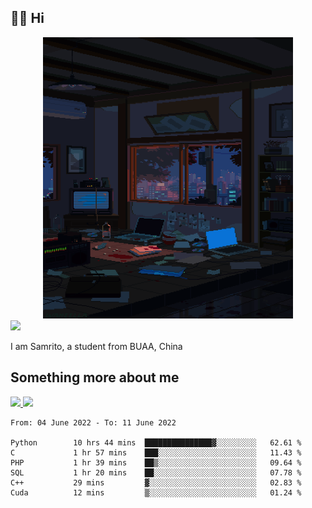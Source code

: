 ## 👋🏻 Hi

<div align="center">
<img alt="GIF" src="https://github.com/xiangsam/xiangsam/blob/271390e4ab50820a4594e3cb94b7ffaa6293de72/0_0EUAvTumWsRa2k6F.gif" width=400 height=450/>
</div>

<a href="https://github.com/xiangsam">
  <img src="https://komarev.com/ghpvc/?username=xiangsam&style=flat-square" />
</a>

I am Samrito, a student from BUAA, China


## Something more about me
<a href="https://github.com/xiangsam">
  <img src="https://github-readme-stats.vercel.app/api?username=xiangsam&show_icons=true&hide_border=true" />
</a>


<a href="https://github.com/xiangsam">
  <img src="https://github-readme-stats.vercel.app/api/top-langs/?username=xiangsam&layout=compact" />
</a>

<!--START_SECTION:waka-->

```text
From: 04 June 2022 - To: 11 June 2022

Python        10 hrs 44 mins  ███████████████▓░░░░░░░░░   62.61 %
C             1 hr 57 mins    ███░░░░░░░░░░░░░░░░░░░░░░   11.43 %
PHP           1 hr 39 mins    ██▒░░░░░░░░░░░░░░░░░░░░░░   09.64 %
SQL           1 hr 20 mins    ██░░░░░░░░░░░░░░░░░░░░░░░   07.78 %
C++           29 mins         ▓░░░░░░░░░░░░░░░░░░░░░░░░   02.83 %
Cuda          12 mins         ▒░░░░░░░░░░░░░░░░░░░░░░░░   01.24 %
```

<!--END_SECTION:waka-->

<!---
xiangsam/xiangsam is a ✨ special ✨ repository because its `README.md` (this file) appears on your GitHub profile.
You can click the Preview link to take a look at your changes.
--->
